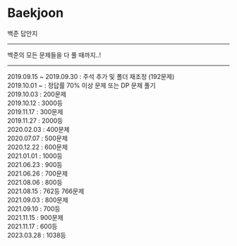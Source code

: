 # Baekjoon

백준 답안지

---

백준의 모든 문제들을 다 풀 때까지..!

---

2019.09.15 ~ 2019.09.30 : 주석 추가 및 폴더 재조정 (192문제)  
2019.10.01 ~ : 정답률 70% 이상 문제 또는 DP 문제 풀기  
2019.10.03 : 200문제  
2019.10.12 : 3000등  
2019.11.17 : 300문제  
2019.11.27 : 2000등  
2020.02.03 : 400문제  
2020.07.07 : 500문제  
2020.12.22 : 600문제  
2021.01.01 : 1000등  
2021.06.23 : 900등  
2021.06.26 : 700문제  
2021.08.06 : 800등  
2021.08.15 : 762등 766문제  
2021.09.03 : 800문제  
2021.09.10 : 700등  
2021.11.15 : 900문제  
2021.11.17 : 600등  
2023.03.28 : 1038등
